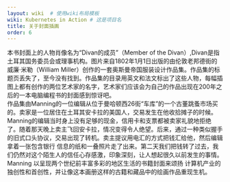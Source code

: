 ```yaml
---
layout: wiki  # 使用wiki布局模板
wiki: Kubernetes in Action # 这是项目名
title: 关于封面插画
order: 6
---
```

本书封面上的人物肖像名为“Divan的成员”（Member of the Divan）,Divan是指土耳其国务委员会或理事机构。图片来自1802年1月1日出版的由伦敦老邦德街的威廉·米勒（William Miller）创作的一套奥斯曼帝国服装设计作品集。作品集的标题页丢失了，至今没有找到。作品集的目录用英文和法文标出了这些人物，每幅插图上都有创作的两位艺术家的名字，艺术家们应该会为自己的作品出现在200年之后的一本电脑编程书的封面感到惊讶吧。<br>
作品集由Manning的一位编辑从位于曼哈顿西26街“车库”的一个古董跳蚤市场买的。卖家是一位居住在土耳其安卡拉的美国人，交易发生在他收拾摊子的时候。Manning的编辑当时身上没有足够的现金，信用卡和支票都被卖家礼貌地拒绝了。随着那天晚上卖主飞回安卡拉，情况变得令人绝望。后来，通过一种类似握手的旧式口头协议，交易出现了转机。卖主提议用电汇的方式把钱汇给他，然后编辑拿着一张包含银行 信息的纸和一叠照片走了出来。第二天我们把钱转了过去，我们仍然对这个陌生人的信任心存感激，印象深刻，让人想起很久以前发生的事情。Manning 以呈现两个世纪前丰富多彩的地区生活的书籍封面来颂扬 计算机产业的独创性和首创性，并让像这本画册这样的古籍和藏品中的绘画作品重现生机。